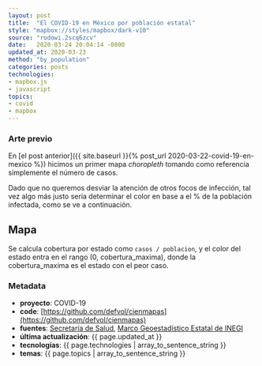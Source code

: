 ```yaml
---
layout: post
title:  "El COVID-19 en México por población estatal"
style: "mapbox://styles/mapbox/dark-v10"
source: "rodowi.2scq6zcv"
date:   2020-03-24 20:04:14 -0800
updated_at: 2020-03-23
method: "by_population"
categories: posts
technologies:
- mapbox.js
- javascript
topics:
- covid
- mapbox
---
```


### Arte previo

En [el post anterior]({{ site.baseurl }}{% post_url
2020-03-22-covid-19-en-mexico %}) hicimos un primer mapa _choropleth_ tomando como referencia simplemente el número de casos.

Dado que no queremos desviar la atención de otros focos de infección, tal vez algo más justo sería determinar el color en base a el % de la
población infectada, como se ve a continuación.

## Mapa

Se calcula cobertura por estado como `casos / poblacion`, y el color del
estado entra en el rango (0, cobertura_maxima), donde la
cobertura_maxima es el estado con el peor caso.

### Metadata

- **proyecto**: COVID-19
- **code**: [https://github.com/defvol/cienmapas](https://github.com/defvol/cienmapas)
- **fuentes**: [Secretaría de Salud](https://www.gob.mx/salud/prensa/nuevo-coronavirus-en-el-mundo-covid-19-comunicado-tecnico-diario-238709), [Marco Geoestadístico Estatal de INEGI](https://www.inegi.org.mx/temas/mg/)
- **última actualización**: {{ page.updated_at }}
- **tecnologías**: {{ page.technologies | array_to_sentence_string }}
- **temas**: {{ page.topics | array_to_sentence_string }}


